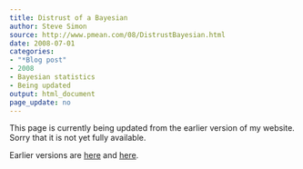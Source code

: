 ```yaml
---
title: Distrust of a Bayesian
author: Steve Simon
source: http://www.pmean.com/08/DistrustBayesian.html
date: 2008-07-01
categories:
- "*Blog post"
- 2008
- Bayesian statistics
- Being updated
output: html_document
page_update: no
---
```


This page is currently being updated from the earlier version of my website. Sorry that it is not yet fully available.

<!---More--->

Earlier versions are [here][sim1] and [here][sim2].

[sim1]: http://www.pmean.com/08/DistrustBayesian.html
[sim2]: http://new.pmean.com/distrust-bayesian/
